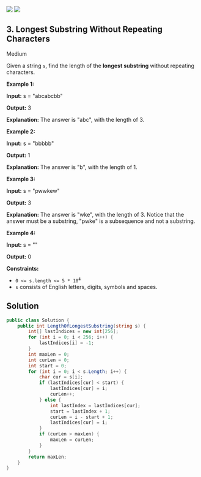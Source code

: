 [![](https://img.shields.io/github/stars/LeetCode-Top-Interview-150/LeetCode-Top-Interview-150?label=Stars&style=flat-square)](https://github.com/LeetCode-Top-Interview-150/LeetCode-Top-Interview-150)
[![](https://img.shields.io/github/forks/LeetCode-Top-Interview-150/LeetCode-Top-Interview-150?label=Fork%20me%20on%20GitHub%20&style=flat-square)](https://github.com/LeetCode-Top-Interview-150/LeetCode-Top-Interview-150/fork)

## 3\. Longest Substring Without Repeating Characters

Medium

Given a string `s`, find the length of the **longest substring** without repeating characters.

**Example 1:**

**Input:** s = "abcabcbb"

**Output:** 3

**Explanation:** The answer is "abc", with the length of 3. 

**Example 2:**

**Input:** s = "bbbbb"

**Output:** 1

**Explanation:** The answer is "b", with the length of 1. 

**Example 3:**

**Input:** s = "pwwkew"

**Output:** 3

**Explanation:** The answer is "wke", with the length of 3. Notice that the answer must be a substring, "pwke" is a subsequence and not a substring. 

**Example 4:**

**Input:** s = ""

**Output:** 0 

**Constraints:**

*   <code>0 <= s.length <= 5 * 10<sup>4</sup></code>
*   `s` consists of English letters, digits, symbols and spaces.

## Solution

```csharp
public class Solution {
    public int LengthOfLongestSubstring(string s) {
        int[] lastIndices = new int[256];
        for (int i = 0; i < 256; i++) {
            lastIndices[i] = -1;
        }
        int maxLen = 0;
        int curLen = 0;
        int start = 0;
        for (int i = 0; i < s.Length; i++) {
            char cur = s[i];
            if (lastIndices[cur] < start) {
                lastIndices[cur] = i;
                curLen++;
            } else {
                int lastIndex = lastIndices[cur];
                start = lastIndex + 1;
                curLen = i - start + 1;
                lastIndices[cur] = i;
            }
            if (curLen > maxLen) {
                maxLen = curLen;
            }
        }
        return maxLen;
    }
}
```